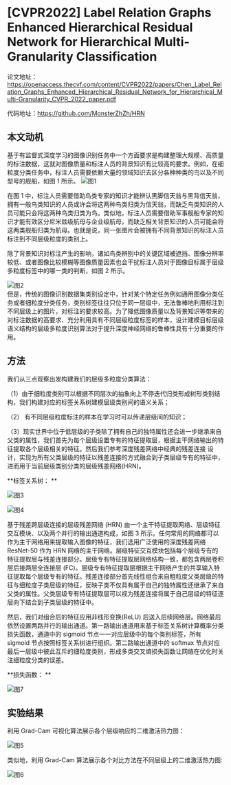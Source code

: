 
# [CVPR2022] Label Relation Graphs Enhanced Hierarchical Residual Network for Hierarchical Multi-Granularity Classification

论文地址：https://openaccess.thecvf.com/content/CVPR2022/papers/Chen_Label_Relation_Graphs_Enhanced_Hierarchical_Residual_Network_for_Hierarchical_Multi-Granularity_CVPR_2022_paper.pdf

代码地址：https://github.com/MonsterZhZh/HRN

## 本文动机
基于有监督式深度学习的图像识别任务中一个方面要求是构建整理大规模、高质量的标注数据，这就对图像质量和标注人员的背景知识有比较高的要求。例如，在细粒度分类任务中，标注人员需要依赖大量的领域知识去区分各种种类的鸟以及不同型号的舰船，如图 1 所示。
![图1](图1.png)  

在图 1 中，标注人员需要借助鸟类专家的知识才能辨认黑脚信天翁与黑背信天翁，拥有一般鸟类知识的人员或许会将这两种鸟类归类为信天翁，而缺乏鸟类知识的人员可能只会将这两种鸟类归类为鸟。类似地，标注人员需要借助军事舰船专家的知识才能有效区分尼米兹级航母与企业级航母，而缺乏相关背景知识的人员可能会将这两类舰船归类为航母。也就是说，同一张图片会被拥有不同背景知识的标注人员标注到不同层级粒度的类别上。

除了背景知识对标注产生的影响，诸如鸟类辨别中的关键区域被遮挡、图像分辨率较低、或者图像比较模糊等图像质量因素也会干扰标注人员对于图像目标属于层级多粒度标签中的哪一类的判断，如图 2 所示。

![图2](图2.png)  
但是，传统的图像识别数据集类别设定中，针对某个特定任务例如通用图像分类任务或者细粒度分类任务，类别标签往往只位于同一层级中，无法鲁棒地利用标注到不同层级上的图片，对标注的要求较高。为了降低图像质量以及背景知识等带来的对标注数据的高要求、充分利用具有不同层级粒度标签的样本，设计建模目标层级语义结构的层级多粒度识别算法对于提升深度神经网络的鲁棒性具有十分重要的作用。
## 方法
我们从三点观察出发构建我们的层级多粒度分类算法：

（1）由于细粒度类别可以根据不同层次的抽象向上不停迭代归类形成树形类别结构，我们构建对应的标签关系树建模层级类别间的语义关系；

（2） 有不同层级粒度标注的样本在学习时可以传递层级间的知识；

（3）现实世界中位于低层级的子类除了拥有自己的独特属性还会进一步继承来自父类的属性，我们首先为每个层级设置专有的特征提取层，根据主干网络输出的特征提取各个层级相关的特征。然后我们参考深度残差网络中经典的残差连接 设计，实现为所有父类层级的特征以残差连接的方式融合到子类层级专有的特征中，进而用于当前层级类别分类的层级残差网络(HRN)。 

**标签关系树：  **

![图3](图3.png)  

![图4](图4.png)  

基于残差跨层级连接的层级残差网络 (HRN) 由一个主干特征提取网络、层级特征 交互模块、以及两个并行的输出通道构成，如图 3 所示。任何常用的网络都可以作为主干网络用来提取输入图像的特征，我们选用广泛使用的深度残差网络 ResNet-50 作为 HRN 网络的主干网络。层级特征交互模块包括每个层级专有的特征提取层与残差连接部分。层级专有特征提取层网络结构一致，都包含两层卷积层后接两层全连接层 (FC)。层级专有特征提取层根据主干网络产生的共享输入特征提取每个层级专有的特征。残差连接部分首先线性组合来自粗粒度父类层级的特征与细粒度子类层级的特征，反映子类不仅具有属于自己的独特属性还继承了来自父类的属性。父类层级专有特征提取层可以视为残差连接将属于自己层级的特征逐层向下结合到子类层级的特征中。

然后，我们对组合后的特征应用非线形变换(ReLU) 后送入后续网络层。网络最后依然设置两路并行的输出通道。第一路输出通道用来基于标签关系树计算概率分类损失函数，通道中的 sigmoid 节点一一对应层级中的每个类别标签，所有 sigmoid 节点按照标签关系树进行组织。第二路输出通道中的 softmax 节点对应最后一层级中彼此互斥的细粒度类别，形成多类交叉熵损失函数让网络在优化时关注细粒度分类的误差。


**损失函数：  **

![图7](图7.png)  

## 实验结果

利用 Grad-Cam 可视化算法展示各个层级响应的二维激活热力图：

![图5](图5.png)  

类似地，利用 Grad-Cam 算法展示各个对比方法在不同层级上的二维激活热力图:

![图6](图6.png)  

